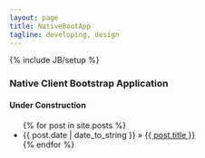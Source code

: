 ```yaml
---
layout: page
title: NativeBootApp
tagline: developing, design
---
```

{% include JB/setup %}

### Native Client Bootstrap Application
		
#### Under Construction
	

<ul class="posts">
  {% for post in site.posts %}
    <li><span>{{ post.date | date_to_string }}</span> &raquo; <a href="{{ BASE_PATH }}{{ post.url }}">{{ post.title }}</a></li>
  {% endfor %}
</ul>



